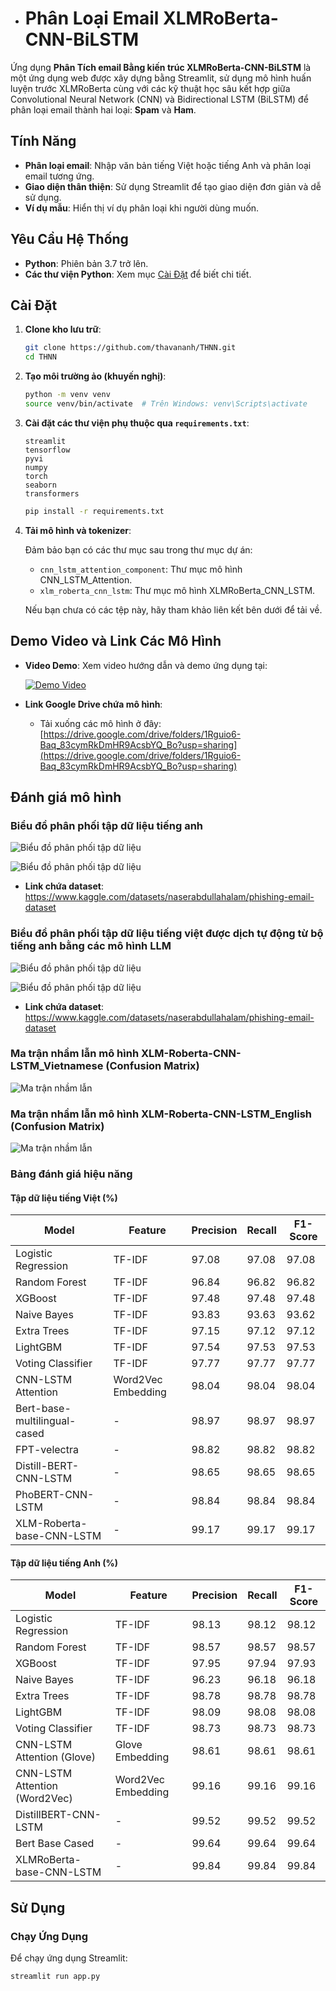- # Phân Loại Email XLMRoBerta-CNN-BiLSTM

Ứng dụng **Phân Tích email Bằng kiến trúc XLMRoBerta-CNN-BiLSTM** là một ứng dụng web được xây dựng bằng Streamlit, sử dụng mô hình huấn luyện trước XLMRoBerta cùng với các kỹ thuật học sâu kết hợp giữa Convolutional Neural Network (CNN) và Bidirectional LSTM (BiLSTM) để phân loại email thành hai loại: **Spam** và **Ham**.

## Tính Năng

- **Phân loại email**: Nhập văn bản tiếng Việt hoặc tiếng Anh và phân loại email tương ứng.
- **Giao diện thân thiện**: Sử dụng Streamlit để tạo giao diện đơn giản và dễ sử dụng.
- **Ví dụ mẫu**: Hiển thị ví dụ phân loại khi người dùng muốn.

## Yêu Cầu Hệ Thống

- **Python**: Phiên bản 3.7 trở lên.
- **Các thư viện Python**: Xem mục [Cài Đặt](#cài-đặt) để biết chi tiết.

## Cài Đặt

1. **Clone kho lưu trữ**:

   ```bash
   git clone https://github.com/thavananh/THNN.git
   cd THNN
   ```

2. **Tạo môi trường ảo (khuyến nghị)**:

   ```bash
   python -m venv venv
   source venv/bin/activate  # Trên Windows: venv\Scripts\activate
   ```

3. **Cài đặt các thư viện phụ thuộc qua `requirements.txt`**:

   ```plaintext
   streamlit
   tensorflow
   pyvi
   numpy
   torch
   seaborn
   transformers
   ```

   ```bash
   pip install -r requirements.txt
   ```

4. **Tải mô hình và tokenizer**:

   Đảm bảo bạn có các thư mục sau trong thư mục dự án:

   - `cnn_lstm_attention_component`: Thư mục mô hình CNN_LSTM_Attention.
   - `xlm_roberta_cnn_lstm`: Thư mục mô hình XLMRoBerta_CNN_LSTM.

   Nếu bạn chưa có các tệp này, hãy tham khảo liên kết bên dưới để tải về.

## Demo Video và Link Các Mô Hình

- **Video Demo**: Xem video hướng dẫn và demo ứng dụng tại:

  [![Demo Video](/readme_resources/Thumnail_For_Video.png)](https://www.youtube.com/watch?v=r0xe8z6kQuc)

- **Link Google Drive chứa mô hình**:

  - Tải xuống các mô hình ở đây: [https://drive.google.com/drive/folders/1Rguio6-Baq_83cymRkDmHR9AcsbYQ_Bo?usp=sharing](https://drive.google.com/drive/folders/1Rguio6-Baq_83cymRkDmHR9AcsbYQ_Bo?usp=sharing)

## Đánh giá mô hình

### Biểu đồ phân phối tập dữ liệu tiếng anh

![Biểu đồ phân phối tập dữ liệu](readme_resources/Phishing_Email_English_BarChart.jpeg)

![Biểu đồ phân phối tập dữ liệu](readme_resources/Phishing_Email_English_PieChart.jpeg)

- **Link chứa dataset**: https://www.kaggle.com/datasets/naserabdullahalam/phishing-email-dataset

### Biểu đồ phân phối tập dữ liệu tiếng việt được dịch tự động từ bộ tiếng anh bằng các mô hình LLM

![Biểu đồ phân phối tập dữ liệu](readme_resources/Phishing_Email_Vietnamese_BarChart.jpeg)

![Biểu đồ phân phối tập dữ liệu](readme_resources/Phishing_Email_Vietnamese_PieChart.jpeg)

- **Link chứa dataset**: https://www.kaggle.com/datasets/naserabdullahalam/phishing-email-dataset

### Ma trận nhầm lẫn mô hình XLM-Roberta-CNN-LSTM_Vietnamese (Confusion Matrix)

![Ma trận nhầm lẫn](/readme_resources/confusion_matrix_xlmroberta_cnn_lstm_vietnamese.png)

### Ma trận nhầm lẫn mô hình XLM-Roberta-CNN-LSTM_English (Confusion Matrix)

![Ma trận nhầm lẫn](/readme_resources/confusion_matrix_xlmroberta_cnn_lstm_english.png)

### Bảng đánh giá hiệu năng

#### Tập dữ liệu tiếng Việt (%)

| Model                        | Feature            | Precision | Recall | F1-Score |
| ---------------------------- | ------------------ | --------- | ------ | -------- |
| Logistic Regression          | TF-IDF             | 97.08     | 97.08  | 97.08    |
| Random Forest                | TF-IDF             | 96.84     | 96.82  | 96.82    |
| XGBoost                      | TF-IDF             | 97.48     | 97.48  | 97.48    |
| Naive Bayes                  | TF-IDF             | 93.83     | 93.63  | 93.62    |
| Extra Trees                  | TF-IDF             | 97.15     | 97.12  | 97.12    |
| LightGBM                     | TF-IDF             | 97.54     | 97.53  | 97.53    |
| Voting Classifier            | TF-IDF             | 97.77     | 97.77  | 97.77    |
| CNN-LSTM Attention           | Word2Vec Embedding | 98.04     | 98.04  | 98.04    |
| Bert-base-multilingual-cased | -                  | 98.97     | 98.97  | 98.97    |
| FPT-velectra                 | -                  | 98.82     | 98.82  | 98.82    |
| Distill-BERT-CNN-LSTM        | -                  | 98.65     | 98.65  | 98.65    |
| PhoBERT-CNN-LSTM             | -                  | 98.84     | 98.84  | 98.84    |
| XLM-Roberta-base-CNN-LSTM    | -                  | 99.17     | 99.17  | 99.17    |

#### Tập dữ liệu tiếng Anh (%)

| Model                         | Feature            | Precision | Recall | F1-Score |
| ----------------------------- | ------------------ | --------- | ------ | -------- |
| Logistic Regression           | TF-IDF             | 98.13     | 98.12  | 98.12    |
| Random Forest                 | TF-IDF             | 98.57     | 98.57  | 98.57    |
| XGBoost                       | TF-IDF             | 97.95     | 97.94  | 97.93    |
| Naive Bayes                   | TF-IDF             | 96.23     | 96.18  | 96.18    |
| Extra Trees                   | TF-IDF             | 98.78     | 98.78  | 98.78    |
| LightGBM                      | TF-IDF             | 98.09     | 98.08  | 98.08    |
| Voting Classifier             | TF-IDF             | 98.73     | 98.73  | 98.73    |
| CNN-LSTM Attention (Glove)    | Glove Embedding    | 98.61     | 98.61  | 98.61    |
| CNN-LSTM Attention (Word2Vec) | Word2Vec Embedding | 99.16     | 99.16  | 99.16    |
| DistillBERT-CNN-LSTM          | -                  | 99.52     | 99.52  | 99.52    |
| Bert Base Cased               | -                  | 99.64     | 99.64  | 99.64    |
| XLMRoBerta-base-CNN-LSTM      | -                  | 99.84     | 99.84  | 99.84    |

## Sử Dụng

### Chạy Ứng Dụng

Để chạy ứng dụng Streamlit:

```bash
streamlit run app.py
```
